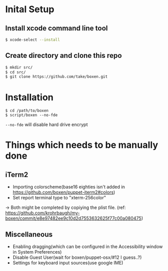 # Inital Setup

## Install xcode command line tool

```sh
$ xcode-select --install
```

## Create directory and clone this repo

```sh
$ mkdir src/
$ cd src/
$ git clone https://github.com/take/boxen.git
```

# Installation

```
$ cd /path/to/boxen
$ script/boxen --no-fde
```

`--no-fde` will disable hard drive encrypt

# Things which needs to be manually done

## iTerm2

- Importing colorscheme(base16 eighties isn't added in https://github.com/boxen/puppet-iterm2#colors)
- Set report terminal type to "xterm-256color"

-> Both might be completed by copiying the plist file.
   (ref: https://github.com/krohrbaugh/my-boxen/commit/e8e97482ee9c10d2d7553632625f77c00a080475)

## Miscellaneous

- Enabling dragging(which can be configured in the Accessibility window in System Preferences)
- Disable Guest User(wait for boxen/puppet-osx/#12 I guess..?)
- Settings for keyboard input sources(use google IME)
